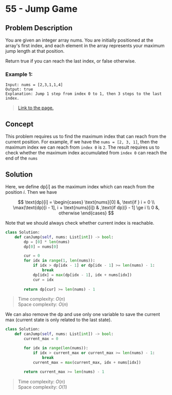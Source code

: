# 55 - Jump Game

## Problem Description
You are given an integer array nums. You are initially positioned at the array's first index, and each element in the array represents your maximum jump length at that position.

Return true if you can reach the last index, or false otherwise.

### Example 1:

```text
Input: nums = [2,3,1,1,4]
Output: true
Explanation: Jump 1 step from index 0 to 1, then 3 steps to the last index.
```

> [Link to the page.](https://leetcode.com/problems/jump-game/description/)

## Concept
This problem requires us to find the maximum index that can reach from the current position. For example, if we have the `nums = [2, 3, 1]`, then the maximum index we can reach from `index 0` is `2`. The result requires us to check whether the maximum index accumulated from `index 0` can reach the end of the `nums`

## Solution
Here, we define $\text{dp}[i]$ as the maximum index which can reach from the position $i$. Then we have

$$
\text{dp}[i] = 
\begin{cases}
\text{nums}[0] &, \text{if } i = 0 \\
\max(\text{dp}[i - 1], i + \text{nums}[i]) & ,\text{if dp}[i - 1] \ge i \\
0 &, otherwise
\end{cases}
$$

Note that we should always check whether current index is reachable.

```python
class Solution:
    def canJump(self, nums: List[int]) -> bool:
        dp = [0] * len(nums)
        dp[0] = nums[0]

        cur = 0
        for idx in range(1, len(nums)):
            if idx > dp[idx - 1] or dp[idx - 1] >= len(nums) - 1:
                break
            dp[idx] = max(dp[idx - 1], idx + nums[idx])
            cur = idx
        
        return dp[cur] >= len(nums) - 1
```
> Time complexity: $O(n)$ \
> Space complexity: $O(n)$

We can also remove the $\text{dp}$ and use only one variable to save the current max (current state is only related to the last state).

```python
class Solution:
    def canJump(self, nums: List[int]) -> bool:
        current_max = 0

        for idx in range(len(nums)):
            if idx > current_max or current_max >= len(nums) - 1:
                break
            current_max = max(current_max, idx + nums[idx])
        
        return current_max >= len(nums) - 1
```

> Time complexity: $O(n)$ \
> Space complexity: $O(1)$
